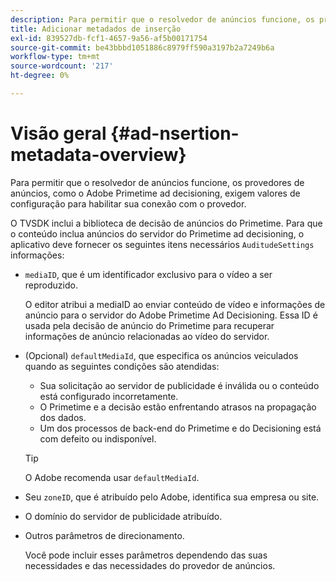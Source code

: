 ```yaml
---
description: Para permitir que o resolvedor de anúncios funcione, os provedores de anúncios, como o Adobe Primetime ad decisioning, exigem valores de configuração para habilitar sua conexão com o provedor.
title: Adicionar metadados de inserção
exl-id: 839527db-fcf1-4657-9a56-af5b00171754
source-git-commit: be43bbbd1051886c8979ff590a3197b2a7249b6a
workflow-type: tm+mt
source-wordcount: '217'
ht-degree: 0%

---
```


# Visão geral {#ad-nsertion-metadata-overview}

Para permitir que o resolvedor de anúncios funcione, os provedores de anúncios, como o Adobe Primetime ad decisioning, exigem valores de configuração para habilitar sua conexão com o provedor.

O TVSDK inclui a biblioteca de decisão de anúncios do Primetime. Para que o conteúdo inclua anúncios do servidor do Primetime ad decisioning, o aplicativo deve fornecer os seguintes itens necessários `AuditudeSettings` informações:

* `mediaID`, que é um identificador exclusivo para o vídeo a ser reproduzido.

   O editor atribui a mediaID ao enviar conteúdo de vídeo e informações de anúncio para o servidor do Adobe Primetime Ad Decisioning. Essa ID é usada pela decisão de anúncio do Primetime para recuperar informações de anúncio relacionadas ao vídeo do servidor.

* (Opcional) `defaultMediaId`, que especifica os anúncios veiculados quando as seguintes condições são atendidas:

   * Sua solicitação ao servidor de publicidade é inválida ou o conteúdo está configurado incorretamente.
   * O Primetime e a decisão estão enfrentando atrasos na propagação dos dados.
   * Um dos processos de back-end do Primetime e do Decisioning está com defeito ou indisponível.

   >[!TIP]
   >
   >O Adobe recomenda usar `defaultMediaId`.

* Seu `zoneID`, que é atribuído pelo Adobe, identifica sua empresa ou site.
* O domínio do servidor de publicidade atribuído.
* Outros parâmetros de direcionamento.

   Você pode incluir esses parâmetros dependendo das suas necessidades e das necessidades do provedor de anúncios.

